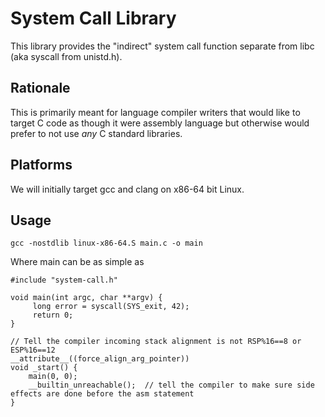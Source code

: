 # System Call Library

This library provides the "indirect" system call function separate
from libc (aka syscall from unistd.h).

## Rationale

This is primarily meant for language compiler writers that would like
to target C code as though it were assembly language but otherwise
would prefer to not use *any* C standard libraries.

## Platforms

We will initially target gcc and clang on x86-64 bit Linux.

## Usage

    gcc -nostdlib linux-x86-64.S main.c -o main

Where main can be as simple as 

    #include "system-call.h"

    void main(int argc, char **argv) {
         long error = syscall(SYS_exit, 42);
         return 0;
    }

    // Tell the compiler incoming stack alignment is not RSP%16==8 or ESP%16==12
    __attribute__((force_align_arg_pointer))
    void _start() {
        main(0, 0);
        __builtin_unreachable();  // tell the compiler to make sure side effects are done before the asm statement
    }
